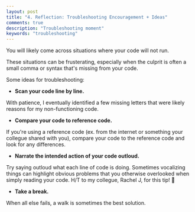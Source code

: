 ```yaml
---
layout: post
title: "4. Reflection: Troubleshooting Encouragement + Ideas"
comments: true
description: "Troubleshooting moment"
keywords: "troubleshooting"
---
```


You will likely come across situations where your code will not run.  

These situations can be frusterating, especially when the culprit is often a small comma or syntax that's missing from your code.  

Some ideas for troubleshooting: 
* **Scan your code line by line.** 

With patience, I eventually identified a few missing letters that were likely reasons for my non-functioning code.

* **Compare your code to reference code.**

If you're using a reference code (ex. from the internet or something your collegue shared with you), compare your code to the reference code and look for any differences. 

* **Narrate the intended action of your code outloud.** 

Try saying outloud what each line of code is doing. Sometimes vocalizing things can highlight obvious problems that you otherwise overlooked when simply reading your code. H/T to my collegue, Rachel J, for this tip! 🙏

* **Take a break.**

When all else fails, a walk is sometimes the best solution. 


